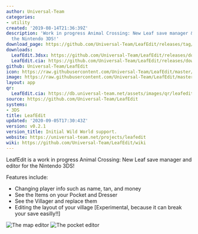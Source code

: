 ```yaml
---
author: Universal-Team
categories:
- utility
created: '2019-08-14T21:36:39Z'
description: 'Work in progress Animal Crossing: New Leaf save manager & editor for
  the Nintendo 3DS!'
download_page: https://github.com/Universal-Team/LeafEdit/releases/tag/v0.2.1
downloads:
  LeafEdit.3dsx: https://github.com/Universal-Team/LeafEdit/releases/download/v0.2.1/LeafEdit.3dsx
  LeafEdit.cia: https://github.com/Universal-Team/LeafEdit/releases/download/v0.2.1/LeafEdit.cia
github: Universal-Team/LeafEdit
icon: https://raw.githubusercontent.com/Universal-Team/LeafEdit/master/3ds/app/icon.png
image: https://raw.githubusercontent.com/Universal-Team/LeafEdit/master/3ds/app/banner.png
layout: app
qr:
  LeafEdit.cia: https://db.universal-team.net/assets/images/qr/leafedit.cia.png
source: https://github.com/Universal-Team/LeafEdit
systems:
- 3DS
title: LeafEdit
updated: '2020-09-05T17:30:43Z'
version: v0.2.1
version_title: Initial Wild World support.
website: https://universal-team.net/projects/leafedit
wiki: https://github.com/Universal-Team/LeafEdit/wiki
---
```

LeafEdit is a work in progress Animal Crossing: New Leaf save manager and editor for the Nintendo 3DS!

Features include:
- Changing player info such as name, tan, and money
- See the Items on your Pocket and Dresser
- See the Villager and replace them
- Editing the layout of your village [Experimental, because it can break your save easilly!!]

![The map editor](https://universal-team.net/images/leafedit/acreEditorNL.png) ![The pocket editor](https://universal-team.net/images/leafedit/pocketEditorNL.png)